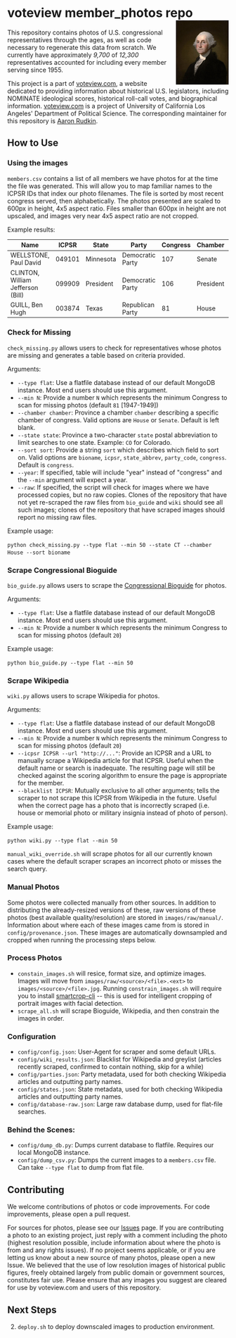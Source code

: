 # voteview member_photos repo <img src="resources/washington.jpg" align="right" />

This repository contains photos of U.S. congressional representatives through the ages, as well as code necessary to regenerate this data from scratch. We currently have approximately *9,700* of *12,300* representatives accounted for including every member serving since 1955.

This project is a part of [voteview.com](https://voteview.com), a website dedicated to providing information about historical U.S. legislators, including NOMINATE ideological scores, historical roll-call votes, and biographical information. [voteview.com](https://voteview.com) is a project of University of California Los Angeles' Department of Political Science. The corresponding maintainer for this repository is [Aaron Rudkin](https://github.com/aaronrudkin/).

## How to Use

### Using the images

`members.csv` contains a list of all members we have photos for at the time the file was generated. This will allow you to map familiar names to the ICPSR IDs that index our photo filenames. The file is sorted by most recent congress served, then alphabetically. The photos presented are scaled to 600px in height, 4x5 aspect ratio. Files smaller than 600px in height are not upscaled, and images very near 4x5 aspect ratio are not cropped.

Example results:

Name | ICPSR | State | Party | Congress | Chamber | Born | Died | Image | Source | Provenance
-----|-------|-------|-------|----------|---------|------|------|-------|--------|------------
WELLSTONE, Paul David | 049101 | Minnesota | Democratic Party | 107 | Senate | 1944 | 2002 | images/bio_guide/049101.jpg | bio_guide | 
CLINTON, William Jefferson (Bill) | 099909 | President | Democratic Party | 106 | President | 1946 | | images/wiki/099909.jpg | wiki | 
GUILL, Ben Hugh | 003874 | Texas | Republican Party | 81 | House | 1909 | 1994 | images/manual/003874.jpg | manual | [Representing Texas](https://books.google.com/books?id=-14gbMQftG0C)

### Check for Missing

`check_missing.py` allows users to check for representatives whose photos are missing and generates a table based on criteria provided.

Arguments:

* `--type flat`: Use a flatfile database instead of our default MongoDB instance. Most end users should use this argument.
* `--min N`: Provide a number `N` which represents the minimum Congress to scan for missing photos (default `81` [1947-1949])
* `--chamber chamber`: Province a chamber `chamber` describing a specific chamber of congress. Valid options are `House` or `Senate`. Default is left blank.
* `--state state`: Province a two-character `state` postal abbreviation to limit searches to one state. Example: `CO` for Colorado.
* `--sort sort`: Provide a string `sort` which describes which field to sort on. Valid options are `bioname`, `icpsr`, `state_abbrev`, `party_code`, `congress`. Default is `congress`.
* `--year`: If specified, table will include "year" instead of "congress" and the `--min` argument will expect a year.
* `--raw`: If specified, the script will check for images where we have processed copies, but no raw copies. Clones of the repository that have not yet re-scraped the raw files from `bio_guide` and `wiki` should see all such images; clones of the repository that have scraped images should report no missing raw files.

Example usage:

`python check_missing.py --type flat --min 50 --state CT --chamber House --sort bioname`

### Scrape Congressional Bioguide

`bio_guide.py` allows users to scrape the [Congressional Bioguide](http://bioguide.congress.gov/biosearch/biosearch.asp) for photos.

Arguments:

* `--type flat`: Use a flatfile database instead of our default MongoDB instance. Most end users should use this argument.
* `--min N`: Provide a number `N` which represents the minimum Congress to scan for missing photos (default `20`)

Example usage:

`python bio_guide.py --type flat --min 50`

### Scrape Wikipedia

`wiki.py` allows users to scrape Wikipedia for photos.

Arguments:

* `--type flat`: Use a flatfile database instead of our default MongoDB instance. Most end users should use this argument.
* `--min N`: Provide a number `N` which represents the minimum Congress to scan for missing photos (default `20`)
* `--icpsr ICPSR --url "http://..."`: Provide an ICPSR and a URL to manually scrape a Wikipedia article for that ICPSR. Useful when the default name or search is inadequate. The resulting page will still be checked against the scoring algorithm to ensure the page is appropriate for the member.
* `--blacklist ICPSR`: Mutually exclusive to all other arguments; tells the scraper to not scrape this ICPSR from Wikipedia in the future. Useful when the correct page has a photo that is incorrectly scraped (i.e. house or memorial photo or military insignia instead of photo of person).

Example usage:

`python wiki.py --type flat --min 50`

`manual_wiki_override.sh` will scrape photos for all our currently known cases where the default scraper scrapes an incorrect photo or misses the search query.

### Manual Photos

Some photos were collected manually from other sources. In addition to distributing the already-resized versions of these, raw versions of these photos (best available quality/resolution) are stored in `images/raw/manual/`. Information about where each of these images came from is stored in `config/provenance.json`. These images are automatically downsampled and cropped when running the processing steps below.

### Process Photos

* `constain_images.sh` will resice, format size, and optimize images. Images will move from `images/raw/<source>/<file>.<ext>` to `images/<source>/<file>.jpg`. Running `constrain_images.sh` will require you to install [smartcrop-cli](https://github.com/jwagner/smartcrop-cli) -- this is used for intelligent cropping of portrait images with facial detection.
* `scrape_all.sh` will scrape Bioguide, Wikipedia, and then constrain the images in order.

### Configuration

* `config/config.json`: User-Agent for scraper and some default URLs.
* `config/wiki_results.json`: Blacklist for Wikipedia and greylist (articles recently scraped, confirmed to contain nothing, skip for a while)
* `config/parties.json`: Party metadata, used for both checking Wikipedia articles and outputting party names.
* `config/states.json`: State metadata, used for both checking Wikipedia articles and outputting party names.
* `config/database-raw.json`: Large raw database dump, used for flat-file searches.

### Behind the Scenes:

* `config/dump_db.py`: Dumps current database to flatfile. Requires our local MongoDB instance.
* `config/dump_csv.py`: Dumps the current images to a `members.csv` file. Can take `--type flat` to dump from flat file.

## Contributing

We welcome contributions of photos or code improvements. For code improvements, please open a pull request.

For sources for photos, please see our [Issues](https://github.com/voteview/member_photos/issues) page. If you are contributing a photo to an existing project, just reply with a comment including the photo (highest resolution possible, include information about where the photo is from and any rights issues). If no project seems applicable, or if you are letting us know about a new source of many photos, please open a new Issue. We believed that the use of low resolution images of historical public figures, freely obtained largely from public domain or government sources, constitutes fair use. Please ensure that any images you suggest are cleared for use by voteview.com and users of this repository.

## Next Steps

2. `deploy.sh` to deploy downscaled images to production environment.

